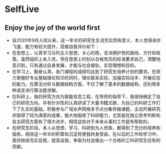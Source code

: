 # SelfLive
## Enjoy the joy of the world first
+ 自2020年9月入校以来，这一年半的研究生生活充实而有意义，本人觉得进步飞速，能力有较大提升，现做自我评价如下：
+ 在思想上，认真学习马列主义思想，关心时政，坚决拥护党的路线、方针和政策。虽然组织上未入党，但在思想上时刻以合格党员的标准要求自己，清醒地意识到，只有通过自身发展，才能与社会接轨，实现理想和目标。
+ 在学习上，勤奋认真，各门课程的成绩均达到了研究生培养计划的要求。在努力掌握好专业基础理论知识的同时，理论联系实际，加强实际动手、开展实验的能力。在算法分析与数据结构方面，不仅了解了基本的数据结构，还利用多种语言进行算法题求解。
+ 在科研上，我的研究方向为智能信息工程，在导师的指导下，我很快确定了自己的研究方向，并有针对性的认真研读了大量书籍文献，为自己的科研工作打下了扎实的基础。积极参与广域水声网络多节点分集传输课题，主动开展研究并取得了较为满意的成果，极大地锻炼了科研能力，尤其是在独立思考判断和自主研究方面有了很大进步，相信这些对于未来从事的工作是有帮助的。
+ 在研究生阶段，本人从思想、学习、科研到为人世故，都得到了充分的培养和锻炼，相信这一年半的积累和沉淀将使我终身受益，在以后的工作和学习中，我将继续充实自我，提高自我，争取为社会做出一个合格的工科研究生应有的贡献。
